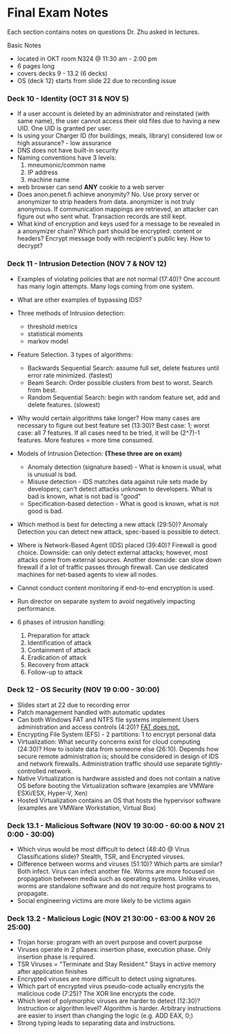 # Final Exam Notes

Each section contains notes on questions Dr. Zhu asked in lectures.

Basic Notes
* located in OKT room N324 @ 11:30 am - 2:00 pm
* 6 pages long
* covers decks 9 - 13.2 (6 decks)
* OS (deck 12) starts from slide 22 due to recording issue

### Deck 10 - Identity (OCT 31 & NOV 5)

* If a user account is deleted by an administrator and reinstated (with same name), the user cannot access their old files due to having a new UID.  One UID is granted per user.
* Is using your Charger ID (for buildings, meals, library) considered low or high assurance? - low assurance
* DNS does not have built-in security
* Naming conventions have 3 levels:
  1.  mneumonic/common name
  2.  IP address
  3.  machine name
* web browser can send **ANY** cookie to a web server
* Does anon.penet.fi achieve anonymity?  No.  Use proxy server or anonymizer to strip headers from data. anonymizer is not truly anonymous.  If communication mappings are retrieved, an attacker can figure out who sent what. Transaction records are still kept.
* What kind of encryption and keys used for a message to be  revealed in a anonymizer chain?  Which part should be encrypted: content or headers?  Encrypt message body with recipient's public key.  How to decrypt?

### Deck 11 - Intrusion Detection (NOV 7 & NOV 12)

* Examples of violating policies that are not normal (17:40)?  One account has many login attempts.  Many logs coming from one system.
* What are other examples of bypassing IDS?
* Three methods of Intrusion detection:
    * threshold metrics
    * statistical moments
    * markov model
* Feature Selection.  3 types of algorithms:
  * Backwards Sequential Search: assume full set, delete features until error rate minimized. (fastest)
  * Beam Search: Order possible clusters from best to worst. Search from best.
  * Random Sequential Search: begin with random feature set, add and delete features. (slowest)

* Why would certain algorithms take longer?  How many cases are necessary to figure out best feature set (13:30)?  Best case: 1; worst case: all 7 features.  If all cases need to be tried, it will be (2^7)-1 features.  More features = more time consumed.
* Models of Intrusion Detection: **(These three are on exam)**
  * Anomaly detection (signature based) - What is known is usual, what is unusual is bad.
  * Misuse detection - IDS matches data against rule sets made by developers; can't detect attacks unknown to developers.  What is bad is known, what is not bad is "good"
  * Specification-based detection - What is good is known, what is not good is bad.

* Which method is best for detecting a new attack (29:50)? Anomaly Detection you can detect new attack, spec-based is possible to detect.
* Where is Network-Based Agent (IDS) placed (39:40)? Firewall is good choice. Downside: can only detect external attacks; however, most attacks come from external sources.  Another downside: can slow down firewall if a lot of traffic passes through firewall.  Can use dedicated machines for net-based agents to view all nodes.
* Cannot conduct content monitoring if end-to-end encryption is used.
* Run director on separate system to avoid negatively impacting performance.
* 6 phases of intrusion handling:
  1.  Preparation for attack
  2.  Identification of attack
  3.  Containment of attack
  4.  Eradication of attack
  5.  Recovery from attack
  6.  Follow-up to attack

### Deck 12 - OS Security (NOV 19 0:00 - 30:00)

* Slides start at 22 due to recording error
* Patch management handled with automatic updates
* Can both Windows FAT and NTFS file systems implement Users administration and access controls (4:20)? [FAT does not.](https://www.sciencedirect.com/topics/computer-science/new-technology-file-system)
* Encrypting File System (EFS) - 2 partitions: 1 to encrypt personal data
* Virtualization: What security concerns exist for cloud computing (24:30)?  How to isolate data from someone else (26:10). Depends how secure remote administration is; should be considered in design of IDS and network firewalls. Administration traffic should use separate tightly-controlled network.
* Native Virtualization is hardware assisted and does not contain a native OS before booting the Virtualization software (examples are VMWare ESXi/ESX, Hyper-V, Xen)
* Hosted Virtualization contains an OS that hosts the hypervisor software (examples are VMWare Workstation, Virtual Box)

### Deck 13.1 - Malicious Software (NOV 19 30:00 - 60:00 & NOV 21 0:00 - 30:00)

* Which virus would be most difficult to detect (48:40 @ Virus Classifications slide)?  Stealth, TSR, and Encrypted viruses.
* Difference between worms and viruses (51:10)?  Which parts are similar?  Both infect.  Virus can infect another file.  Worms are more focused on propagation between media such as operating systems.  Unlike viruses, worms are standalone software and do not require host programs to propagate.
* Social engineering victims are more likely to be victims again

### Deck 13.2 - Malicious Logic (NOV 21 30:00 - 63:00 & NOV 26 25:00)

* Trojan horse: program with an overt purpose and covert purpose
* Viruses operate in 2 phases: insertion phase, execution phase.  Only insertion phase is required.
* TSR Viruses = "Terminate and Stay Resident."  Stays in active memory after application finishes
* Encrypted viruses are more difficult to detect using signatures.
* Which part of encrypted virus pseudo-code actually encrypts the malicious code (7:25)?  The XOR line encrypts the code.
* Which level of polymorphic viruses are harder to detect (12:30)?  Instruction or algorithm level?  Algorithm is harder.  Arbitrary instructions are easier to insert than changing the logic (e.g. ADD EAX, 0;)
* Strong typing leads to separating data and instructions.
